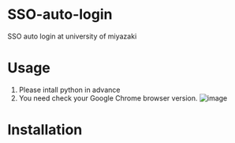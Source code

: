 # SSO-auto-login
SSO auto login at university of miyazaki




# Usage
1. Please intall python in advance
2. You need check your Google Chrome browser version.
![image](https://user-images.githubusercontent.com/115391575/212496621-4c19a73d-f7f5-403b-a870-a5a63e0107f5.png)

# Installation

